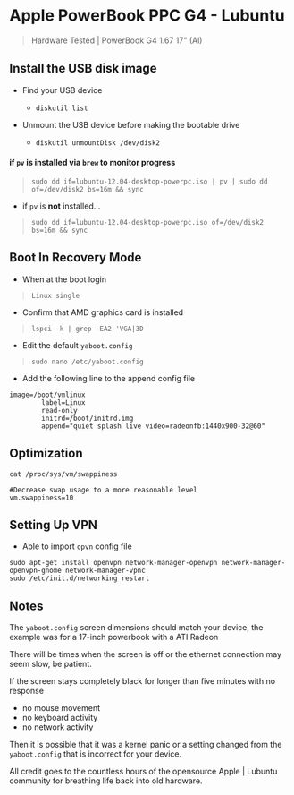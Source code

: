 # Apple PowerBook PPC G4 - Lubuntu #
 > Hardware Tested | PowerBook G4 1.67 17" (Al)

## Install the USB disk image ##

 - Find your USB device
	- ``diskutil list``

 - Unmount the USB device before making the bootable drive
 	- ```diskutil unmountDisk /dev/disk2```

#### if ``pv`` is installed via ``brew`` to monitor progress ####

 > ```sudo dd if=lubuntu-12.04-desktop-powerpc.iso | pv | sudo dd of=/dev/disk2 bs=16m && sync```
 
 - if ``pv`` is __not__ installed...

 > ``sudo dd if=lubuntu-12.04-desktop-powerpc.iso of=/dev/disk2 bs=16m && sync``

## Boot In Recovery Mode ##

 - When at the boot login
 
 > ``Linux single``

 - Confirm that AMD graphics card is installed

 > ``lspci -k | grep -EA2 'VGA|3D``

 - Edit the default ``yaboot.config``

 > ``sudo nano /etc/yaboot.config``

 - Add the following line to the append config file

```
image=/boot/vmlinux
        label=Linux
        read-only
        initrd=/boot/initrd.img
        append="quiet splash live video=radeonfb:1440x900-32@60"
```

## Optimization ##


``cat /proc/sys/vm/swappiness``
```
#Decrease swap usage to a more reasonable level
vm.swappiness=10
```



## Setting Up VPN ##

 - Able to import `opvn` config file

```
sudo apt-get install openvpn network-manager-openvpn network-manager-openvpn-gnome network-manager-vpnc
sudo /etc/init.d/networking restart
```



## Notes ##

The ``yaboot.config`` screen dimensions should match your device, the example was for a 17-inch powerbook with a ATI Radeon


There will be times when the screen is off or the ethernet connection may seem slow, be patient.

If the screen stays completely black for longer than five minutes with no response

 - no mouse movement
 - no keyboard activity
 - no network activity

Then it is possible that it was a kernel panic or a setting changed from the ``yaboot.config`` that is incorrect for your device.

All credit goes to the countless hours of the opensource Apple | Lubuntu community for breathing life back into old hardware.
